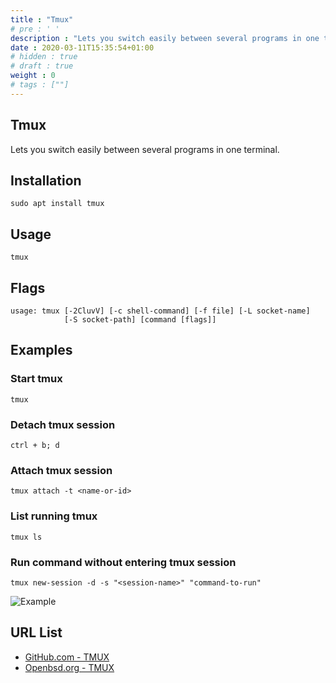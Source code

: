 ```yaml
---
title : "Tmux"
# pre : ' '
description : "Lets you switch easily between several programs in one terminal."
date : 2020-03-11T15:35:54+01:00
# hidden : true
# draft : true
weight : 0
# tags : [""]
---
```


## Tmux

Lets you switch easily between several programs in one terminal.

## Installation

```plain
sudo apt install tmux
```

## Usage

```plain
tmux
```

## Flags

```plain
usage: tmux [-2CluvV] [-c shell-command] [-f file] [-L socket-name]
            [-S socket-path] [command [flags]]
```

## Examples

### Start tmux

```plain
tmux
```

### Detach tmux session

```plain
ctrl + b; d
```

### Attach tmux session

```plain
tmux attach -t <name-or-id>
```

### List running tmux

```plain
tmux ls
```

### Run command without entering tmux session

```plain
tmux new-session -d -s "<session-name>" "command-to-run"
```

![Example](images/example.png)

## URL List

* [GitHub.com - TMUX](https://github.com/tmux/tmux)
* [Openbsd.org - TMUX](http://man.openbsd.org/OpenBSD-current/man1/tmux.1)
